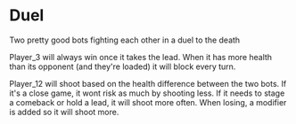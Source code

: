 # Duel
Two pretty good bots fighting each other in a duel to the death

Player_3 will always win once it takes the lead. When it has more health than its opponent (and they're loaded) it will block every turn.

Player_12 will shoot based on the health difference between the two bots. If it's a close game, it wont risk as much by shooting less.
If it needs to stage a comeback or hold a lead, it will shoot more often. When losing, a modifier is added so it will shoot more.
